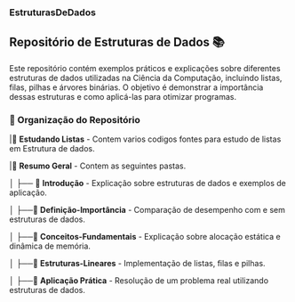 ### EstruturasDeDados

## Repositório de Estruturas de Dados 📚

Este repositório contém exemplos práticos e explicações sobre diferentes estruturas de dados utilizadas na Ciência da Computação, incluindo listas, filas, pilhas e árvores binárias. O objetivo é demonstrar a importância dessas estruturas e como aplicá-las para otimizar programas.


### 📂 Organização do Repositório

|📁 **Estudando Listas** - Contem varios codigos fontes para estudo de listas em Estrutura de dados.


|📁 **Resumo Geral** - Contem as seguintes pastas.

│ ├── 📁 **Introdução** - Explicação sobre estruturas de dados e exemplos de aplicação.

│ ├──📁 **Definição-Importância** - Comparação de desempenho com e sem estruturas de dados.

│ ├──📁 **Conceitos-Fundamentais** - Explicação sobre alocação estática e dinâmica de memória.

│ ├──📁 **Estruturas-Lineares** - Implementação de listas, filas e pilhas.

│ ├──📁 **Aplicação Prática** - Resolução de um problema real utilizando estruturas de dados.


